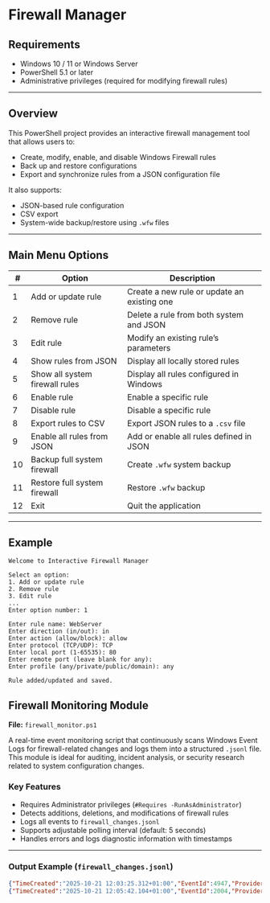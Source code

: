 # Firewall Manager

## Requirements
- Windows 10 / 11 or Windows Server  
- PowerShell 5.1 or later  
- Administrative privileges (required for modifying firewall rules)

---

## Overview
This PowerShell project provides an interactive firewall management tool that allows users to:

- Create, modify, enable, and disable Windows Firewall rules  
- Back up and restore configurations  
- Export and synchronize rules from a JSON configuration file  

It also supports:
- JSON-based rule configuration  
- CSV export  
- System-wide backup/restore using `.wfw` files  

---

## Main Menu Options

| #  | Option | Description |
|----|---------|-------------|
| 1  | Add or update rule | Create a new rule or update an existing one |
| 2  | Remove rule | Delete a rule from both system and JSON |
| 3  | Edit rule | Modify an existing rule’s parameters |
| 4  | Show rules from JSON | Display all locally stored rules |
| 5  | Show all system firewall rules | Display all rules configured in Windows |
| 6  | Enable rule | Enable a specific rule |
| 7  | Disable rule | Disable a specific rule |
| 8  | Export rules to CSV | Export JSON rules to a `.csv` file |
| 9  | Enable all rules from JSON | Add or enable all rules defined in JSON |
| 10 | Backup full system firewall | Create `.wfw` system backup |
| 11 | Restore full system firewall | Restore `.wfw` backup |
| 12 | Exit | Quit the application |

---

## Example

```plaintext
Welcome to Interactive Firewall Manager

Select an option:
1. Add or update rule
2. Remove rule
3. Edit rule
...
Enter option number: 1

Enter rule name: WebServer
Enter direction (in/out): in
Enter action (allow/block): allow
Enter protocol (TCP/UDP): TCP
Enter local port (1-65535): 80
Enter remote port (leave blank for any):
Enter profile (any/private/public/domain): any

Rule added/updated and saved.
```
## Firewall Monitoring Module

**File:** `firewall_monitor.ps1`

A real-time event monitoring script that continuously scans Windows Event Logs for firewall-related changes and logs them into a structured `.jsonl` file.  
This module is ideal for auditing, incident analysis, or security research related to system configuration changes.

### Key Features

- Requires Administrator privileges (`#Requires -RunAsAdministrator`)
- Detects additions, deletions, and modifications of firewall rules
- Logs all events to `firewall_changes.jsonl`
- Supports adjustable polling interval (default: 5 seconds)
- Handles errors and logs diagnostic information with timestamps

---

### Output Example (`firewall_changes.jsonl`)

```json
{"TimeCreated":"2025-10-21 12:03:25.312+01:00","EventId":4947,"Provider":"Microsoft-Windows-Security-Auditing","LogName":"Security","Message":"A Windows Firewall rule was added.","UserSid":"S-1-5-18"}
{"TimeCreated":"2025-10-21 12:05:42.104+01:00","EventId":2004,"Provider":"Microsoft-Windows-Windows Firewall With Advanced Security","LogName":"Firewall","Message":"The rule 'WebServer' was modified."}
